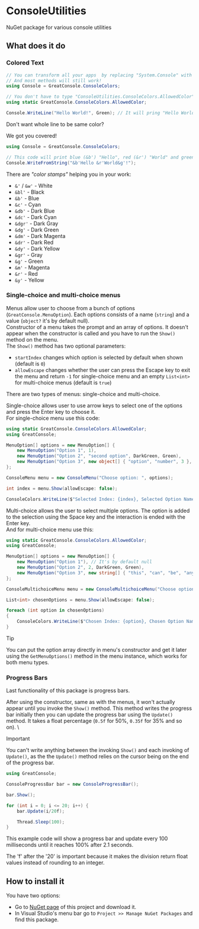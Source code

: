 ﻿# ConsoleUtilities

NuGet package for various console utilities

## What does it do

### Colored Text

```csharp
// You can transform all your apps  by replacing "System.Console" with "ConsoleColors" class.
// And most methods will still work!
using Console = GreatConsole.ConsoleColors;

// You don't have to type "ConsoleUtilities.ConsoleColors.AllowedColor" all the time.
using static GreatConsole.ConsoleColors.AllowedColor;

Console.WriteLine("Hello World!", Green); // It will pring "Hello World!" in green
```

Don't want whole line to be same color?

We got you covered!

```csharp
using Console = GreatConsole.ConsoleColors;

// This code will print blue (&b') "Hello", red (&r') "World" and green (&g') "!".
Console.WriteFromString("&b'Hello &r'World&g'!");
```

There are _"color stamps"_ helping you in your work:

- `&'` / `&w'` - White
- `&bl'` - Black
- `&b'` - Blue
- `&c'` - Cyan
- `&db'` - Dark Blue
- `&dc'` - Dark Cyan
- `&dgr'` - Dark Gray
- `&dg'` - Dark Green
- `&dm'` - Dark Magenta
- `&dr'` - Dark Red
- `&dy'` - Dark Yellow
- `&gr'` - Gray
- `&g'` - Green
- `&m'` - Magenta
- `&r'` - Red
- `&y'` - Yellow

### Single-choice and multi-choice menus

Menus allow user to choose from a bunch of options (`GreatConsole.MenuOption`). Each options consists of a name (`string`) and a value (`object?` it's by default null). \
Constructor of a menu takes the prompt and an array of options. It doesn't appear when the constructor is called and you have to run the `Show()` method on the menu. \
The `Show()` method has two optional parameters:

- `startIndex` changes which option is selected by default when shown (default is `0`)
- `allowEscape` changes whether the user can press the Escape key to exit the menu and return `-1` for single-choice menu and an empty `List<int>` for multi-choice menus (default is `true`)

There are two types of menus: single-choice and multi-choice.

Single-choice allows user to use arrow keys to select one of the options and press the Enter key to choose it. \
For single-choice menu use this code:

```csharp
using static GreatConsole.ConsoleColors.AllowedColor;
using GreatConsole;

MenuOption[] options = new MenuOption[] {
    new MenuOption("Option 1", 1),
    new MenuOption("Option 2", "second option", DarkGreen, Green),
    new MenuOption("Option 3", new object[] { "option", "number", 3 }, Cyan, Yellow),
};

ConsoleMenu menu = new ConsoleMenu("Choose option: ", options);

int index = menu.Show(allowEscape: false);

ConsoleColors.WriteLine($"Selected Index: {index}, Selected Option Name: {options[index].name}, Chosen Option Value: {options[index].value}", Green);
```

Multi-choice allows the user to select multiple options. The option is added to the selection using the Space key and the interaction is ended with the Enter key. \
And for multi-choice menu use this:

```csharp
using static GreatConsole.ConsoleColors.AllowedColor;
using GreatConsole;

MenuOption[] options = new MenuOption[] {
    new MenuOption("Option 1"), // It's by default null
    new MenuOption("Option 2", 2, DarkGreen, Green),
    new MenuOption("Option 3", new string[] { "this", "can", "be", "anything" }, Cyan, Yellow),
};

ConsoleMultichoiceMenu menu = new ConsoleMultichoiceMenu("Choose option: ", options);

List<int> chosenOptions = menu.Show(allowEscape: false);

foreach (int option in chosenOptions)
{
    ConsoleColors.WriteLine($"Chosen Index: {option}, Chosen Option Name: {options[option].name}, Chosen Option Value: {options[option].value}", Green);
}
```

> [!TIP]
> You can put the option array directly in menu's constructor and get it later using the `GetMenuOptions()` method in the menu instance, which works for both menu types.

### Progress Bars

Last functionality of this package is progress bars.

After using the constructor, same as with the menus, it won't actually appear until you invoke the `Show()` method. This method writes the progress bar initially then you can update the progress bar using the `Update()` method. It takes a float percentage (`0.5f` for 50%, `0.35f` for 35% and so on). \

> [!IMPORTANT]
> You can't write anything between the invoking `Show()` and each invoking of `Update()`, as the the `Update()` method relies on the cursor being on the end of the progress bar.

```csharp
using GreatConsole;

ConsoleProgressBar bar = new ConsoleProgressBar();

bar.Show();

for (int i = 0; i <= 20; i++) {
    bar.Update(i/20f);

    Thread.Sleep(100);
}
```

This example code will show a progress bar and update every 100 milliseconds until it reaches 100% after 2.1 seconds.

The 'f' after the '20' is important because it makes the division return float values instead of rounding to an integer.

## How to install it

You have two options:

- Go to [NuGet page](https://nuget.org/packages/GreatConsole) of this project and download it.
- In Visual Studio's menu bar go to `Project >> Manage NuGet Packages` and find this package.
